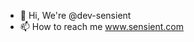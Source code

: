 - 👋 Hi, We're @dev-sensient
- 📫 How to reach me www.sensient.com

<!---
dev-sensient/dev-sensient is a ✨ special ✨ repository because its `README.md` (this file) appears on your GitHub profile.
You can click the Preview link to take a look at your changes.
--->

